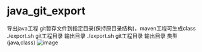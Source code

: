 # java_git_export
导出java工程 git暂存文件到指定目录(保持原目录结构)，maven工程可生成class
./export.sh git工程目录 输出目录 
./export.sh git工程目录 输出目录 类型(java,class)
![image](https://github.com/user-attachments/assets/c1428d58-50a1-4018-97c0-c7a7cfd78861)
